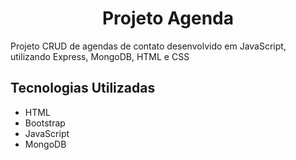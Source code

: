 <h1 align="center">
    Projeto Agenda
</h1>

Projeto CRUD de agendas de contato desenvolvido em JavaScript, utilizando Express, MongoDB, HTML e CSS

## Tecnologias Utilizadas

- HTML
- Bootstrap
- JavaScript
- MongoDB
